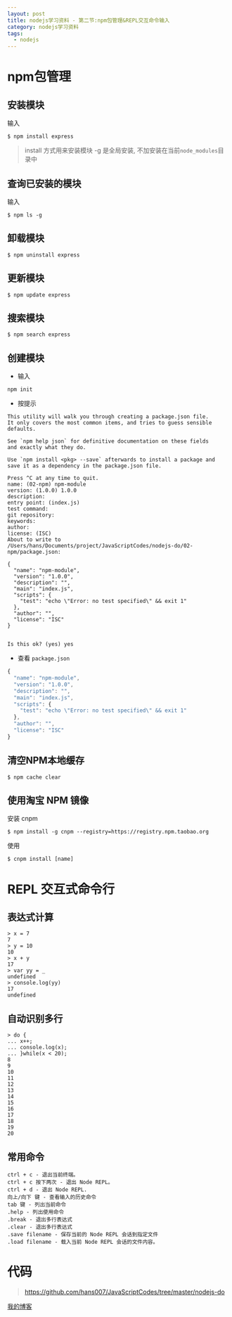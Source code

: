 ```yaml
---
layout: post
title: nodejs学习资料 - 第二节:npm包管理&REPL交互命令输入
category: nodejs学习资料
tags:
  - nodejs
---
```


# npm包管理

## 安装模块

输入

```
$ npm install express
```

> install 方式用来安装模块
> -g 是全局安装, 不加安装在当前`node_modules`目录中

## 查询已安装的模块

输入

```
$ npm ls -g
```

## 卸载模块 

```
$ npm uninstall express
```

## 更新模块 

```
$ npm update express
```

## 搜索模块

```
$ npm search express
```

## 创建模块

- 输入

```
npm init
```

- 按提示

```
This utility will walk you through creating a package.json file.
It only covers the most common items, and tries to guess sensible defaults.

See `npm help json` for definitive documentation on these fields
and exactly what they do.

Use `npm install <pkg> --save` afterwards to install a package and
save it as a dependency in the package.json file.

Press ^C at any time to quit.
name: (02-npm) npm-module
version: (1.0.0) 1.0.0
description:
entry point: (index.js)
test command:
git repository:
keywords:
author:
license: (ISC)
About to write to /Users/hans/Documents/project/JavaScriptCodes/nodejs-do/02-npm/package.json:

{
  "name": "npm-module",
  "version": "1.0.0",
  "description": "",
  "main": "index.js",
  "scripts": {
    "test": "echo \"Error: no test specified\" && exit 1"
  },
  "author": "",
  "license": "ISC"
}


Is this ok? (yes) yes
```

- 查看 `package.json`

```javascript
{
  "name": "npm-module",
  "version": "1.0.0",
  "description": "",
  "main": "index.js",
  "scripts": {
    "test": "echo \"Error: no test specified\" && exit 1"
  },
  "author": "",
  "license": "ISC"
}
```

## 清空NPM本地缓存

```
$ npm cache clear
```

## 使用淘宝 NPM 镜像

安装 cnpm

```
$ npm install -g cnpm --registry=https://registry.npm.taobao.org
```

使用

```
$ cnpm install [name]
```

# REPL 交互式命令行

## 表达式计算

```
> x = 7
7
> y = 10
10
> x + y
17
> var yy = _
undefined
> console.log(yy)
17
undefined
```

## 自动识别多行

```
> do {
... x++;
... console.log(x);
... }while(x < 20);
8
9
10
11
12
13
14
15
16
17
18
19
20
```

## 常用命令

```
ctrl + c - 退出当前终端。
ctrl + c 按下两次 - 退出 Node REPL。
ctrl + d - 退出 Node REPL.
向上/向下 键 - 查看输入的历史命令
tab 键 - 列出当前命令
.help - 列出使用命令
.break - 退出多行表达式
.clear - 退出多行表达式
.save filename - 保存当前的 Node REPL 会话到指定文件
.load filename - 载入当前 Node REPL 会话的文件内容。
```

# 代码

> https://github.com/hans007/JavaScriptCodes/tree/master/nodejs-do

[我的博客](https://hans007.github.io)